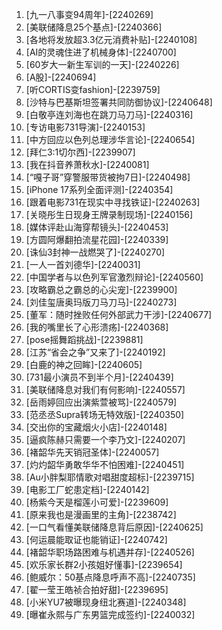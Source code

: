 
1. [九一八事变94周年]-[2240269]
1. [美联储降息25个基点]-[2240366]
1. [各地将发放超3.3亿元消费补贴]-[2240108]
1. [AI的灵魂住进了机械身体]-[2240700]
1. [60岁大一新生军训的一天]-[2240226]
1. [A股]-[2240694]
1. [听CORTIS变fashion]-[2239759]
1. [沙特与巴基斯坦签署共同防御协议]-[2240648]
1. [白敬亭连刘海也在跳刀马刀马]-[2240316]
1. [专访电影731导演]-[2240153]
1. [中方回应以色列总理涉华言论]-[2240654]
1. [拜仁3:1切尔西]-[2239907]
1. [我在抖音养萧秋水]-[2240081]
1. [“嘎子哥”穿警服带货被拘7日]-[2240498]
1. [iPhone 17系列全面评测]-[2240354]
1. [跟着电影731在现实中寻找铁证]-[2240263]
1. [关晓彤生日现身王牌录制现场]-[2240156]
1. [媒体评赴山海穿帮镜头]-[2240453]
1. [方圆阿爆翻拍流星花园]-[2240339]
1. [诛仙3封神一战燃哭了]-[2240270]
1. [一人一首刘德华]-[2240031]
1. [中国学者与以色列军官激烈辩论]-[2240560]
1. [攻略霸总之霸总的心尖宠]-[2239900]
1. [刘佳玺唐奥玛版刀马刀马]-[2240273]
1. [董军：随时挫败任何外部武力干涉]-[2240677]
1. [我的嘴里长了心形溃疡]-[2240368]
1. [pose摇舞蹈挑战]-[2239881]
1. [江苏“省会之争”又来了]-[2240192]
1. [白鹿的神之回眸]-[2240605]
1. [731最小演员不到半个月]-[2240439]
1. [美联储降息对我们有何影响]-[2240557]
1. [岳雨婷回应出演紫萱被骂]-[2240579]
1. [范丞丞Supra转场无特效版]-[2240350]
1. [交出你的宝藏烟火小店]-[2240148]
1. [逼疯陈赫只需要一个李乃文]-[2240207]
1. [褚韶华先天销冠圣体]-[2240057]
1. [灼灼韶华勇敢华华不怕困难]-[2240451]
1. [Au小胖梨耶情歌对唱甜度超标]-[2239715]
1. [电影工厂蛇患定档]-[2240142]
1. [杨紫今天是榴莲小可爱]-[2239609]
1. [原来我也是漫画里的主角]-[2238742]
1. [一口气看懂美联储降息背后原因]-[2240625]
1. [何运晨能取证也能销证]-[2240742]
1. [褚韶华职场路困难与机遇并存]-[2240526]
1. [欢乐家长群2小孩姐好懂事]-[2239654]
1. [鲍威尔：50基点降息呼声不高]-[2240735]
1. [翟一莹王皓祯合拍好甜]-[2239695]
1. [小米YU7被曝现身纽北赛道]-[2240348]
1. [曝崔永熙与广东男篮完成签约]-[2240032]